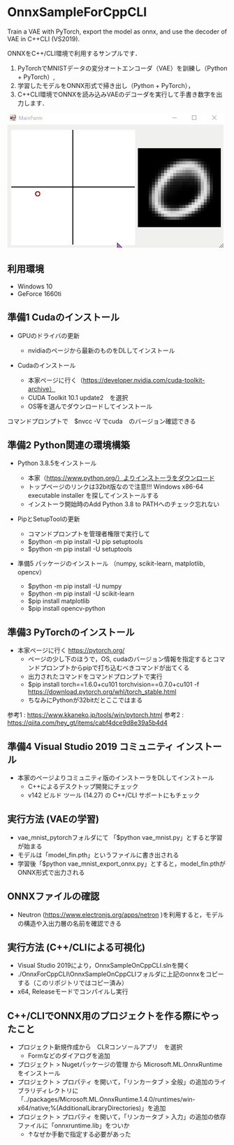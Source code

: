 # OnnxSampleForCppCLI
Train a VAE with PyTorch, export the model as onnx, and use the decoder of VAE in C++CLI (VS2019).

ONNXをC++/CLI環境で利用するサンプルです．  
1. PyTorchでMNISTデータの変分オートエンコーダ（VAE）を訓練し（Python + PyTorch）,  
2. 学習したモデルをONNX形式で掃き出し（Python + PyTorch），  
3. C++CLI環境でONNXを読み込みVAEのデコーダを実行して手書き数字を出力します．  

![img](https://github.com/TakashiIjiri/OnnxSampleForCppCLI/blob/master/fig.gif)



## 利用環境  
- Windows 10 
- GeForce 1660ti 
  
## 準備1 Cudaのインストール  
- GPUのドライバの更新
  - nvidiaのページから最新のものをDLしてインストール
 
- Cudaのインストール
  - 本家ページに行く（https://developer.nvidia.com/cuda-toolkit-archive）
  - CUDA Toolkit 10.1 update2　を選択
  - OS等を選んでダウンロードしてインストール
  
コマンドプロンプトで　$nvcc -V でcuda　のバージョン確認できる  
  
  
## 準備2 Python関連の環境構築
- Python 3.8.5をインストール
  - 本家（https://www.python.org/）よりインストーラをダウンロード
  - トップページのリンクは32bit版なので注意!!! Windows x86-64 executable installer を探してインストールする
  - インストーラ開始時のAdd Python 3.8 to PATHへのチェック忘れない

- PipとSetupToolの更新
  - コマンドプロンプトを管理者権限で実行して
  - $python -m pip install -U pip setuptools
  - $python -m pip install -U setuptools

- 準備5 パッケージのインストール （numpy, scikit-learn, matplotlib, opencv）
  - $python -m pip install -U numpy
  - $python -m pip install -U scikit-learn
  - $pip install matplotlib
  - $pip install opencv-python


## 準備3 PyTorchのインストール
- 本家ページに行く https://pytorch.org/
  - ページの少し下のほうで，OS, cudaのバージョン情報を指定するとコマンドプロンプトからpipで打ち込むべきコマンドが出てくる
  - 出力されたコマンドをコマンドプロンプトで実行
  - $pip install torch==1.6.0+cu101 torchvision==0.7.0+cu101 -f https://download.pytorch.org/whl/torch_stable.html
  - ちなみにPythonが32bitだとここではまる

参考1 : https://www.kkaneko.jp/tools/win/pytorch.html
参考2 : https://qiita.com/hey_gt/items/cabf4dce9d8e39a5b4d4
  
  
## 準備4 Visual Studio 2019 コミュニティ インストール  
- 本家のページよりコミュニティ版のインストーラをDLしてインストール
  - C++によるデスクトップ開発にチェック
  - v142 ビルド ツール (14.27) の C++/CLI サポートにもチェック
  
  
## 実行方法 (VAEの学習)
- vae_mnist_pytorchフォルダにて 「$python vae_mnist.py」とすると学習が始まる
- モデルは「model_fin.pth」というファイルに書き出される
- 学習後「$python vae_mnist_export_onnx.py」とすると，model_fin.pthがONNX形式で出力される
  
  
## ONNXファイルの確認
- Neutron (https://www.electronjs.org/apps/netron )を利用すると，モデルの構造や入出力層の名前を確認できる
  
  
## 実行方法 (C++/CLIによる可視化)
- Visual Studio 2019により，OnnxSampleOnCppCLI.slnを開く
- ./OnnxForCppCLI\OnnxSampleOnCppCLIフォルダに上記のonnxをコピーする（このリポジトリではコピー済み）
- x64, Releaseモードでコンパイルし実行
  
  
## C++/CLIでONNX用のプロジェクトを作る際にやったこと
- プロジェクト新規作成から　CLRコンソールアプリ　を選択
  - Formなどのダイアログを追加
- プロジェクト > Nugetパッケージの管理 から Microsoft.ML.OnnxRuntime をインストール
- プロジェクト > プロパティ を開いて，「リンカータブ > 全般」の追加のライブラリディレクトリに「../packages/Microsoft.ML.OnnxRuntime.1.4.0/runtimes/win-x64/native;%(AdditionalLibraryDirectories)」を追加
- プロジェクト > プロパティ を開いて，「リンカータブ > 入力」の追加の依存ファイルに「onnxruntime.lib」をついか
  - ↑なぜか手動で指定する必要があった






